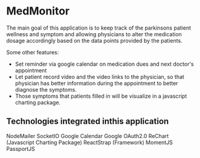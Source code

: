 # MedMonitor

The main goal of this application is to keep track of the parkinsons patient wellness and symptom and allowing physicians to alter the medication dosage accordingly based on the data points provided by the patients. 

Some other features:
- Set reminder via google calendar on medication dues and next doctor's appointment
- Let patient record video and the video links to the physician, so that physician has better information during the appointment to better diagnose the symptoms. 
- Those symptoms that patients filled in will be visualize in a javascript charting package. 

## Technologies integrated inthis application 

  NodeMailer
  SocketIO
  Google Calendar 
  Google OAuth2.0
  ReChart (Javascript Charting Package)
  ReactStrap (Framework)
  MomentJS
  PassportJS
